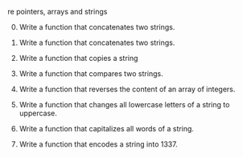 
re pointers, arrays and strings

0.	Write a function that concatenates two strings.

1.	Write a function that concatenates two strings.

2.	Write a function that copies a string

3.	Write a function that compares two strings.

4.	Write a function that reverses the content of an array of integers.

5.	Write a function that changes all lowercase letters of a string to uppercase.

6.	Write a function that capitalizes all words of a string.

7.	Write a function that encodes a string into 1337.
